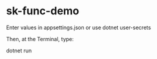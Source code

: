 # sk-func-demo

Enter values in appsettings.json or use dotnet user-secrets

Then, at the Terminal, type:

dotnet run
